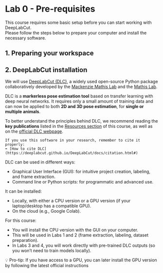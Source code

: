 # Lab 0 - Pre-requisites

This course requires some basic setup before you can start working with DeepLabCut.  
Please follow the steps below to prepare your computer and install the necessary software.

## 1. Preparing your workspace

## 2. DeepLabCut installation 

We will use [DeepLabCut (DLC)](https://www.mackenziemathislab.org/deeplabcut), a widely used open-source Python package collaboratively developed by the [Mackenzie Mathis Lab](https://www.mackenziemathislab.org/) and the [Mathis Lab](https://mathislab.org/).

DLC is a **markerless pose estimation tool** based on transfer learning with deep neural networks. It requires only a small amount of training data and can now be applied to both **2D and 3D pose estimation**, for **single or multiple animals**.

To better understand the principles behind DLC, we recommend reading the **key publications** listed in the [Resources section](https://lizbethmg-teaching.github.io/pose2behav-book/resources.html) of this course, as well as on the [official DLC webpage](https://www.mackenziemathislab.org/deeplabcut).

```{note}
If you use this software in your research, remember to cite it properly:  
➡️ [How to cite DLC](https://deeplabcut.github.io/DeepLabCut/docs/citation.html#)
```
DLC can be used in different ways:

* Graphical User Interface (GUI): for intuitive project creation, labeling, and frame extraction.
* Command line or Python scripts: for programmatic and advanced use.

It can be installed:

* Locally, with either a CPU version or a GPU version (if your laptop/desktop has a compatible GPU).
* On the cloud (e.g., Google Colab).

<span class="violet-text"> For this course: </span>

* You will install the CPU version with the GUI on your computer.
* This will be used in Labs 1 and 2 (frame extraction, labeling, dataset preparation).
* In Labs 3 and 4, you will work directly with pre-trained DLC outputs (so you won’t need to train models locally).

💡 Pro-tip: If you have access to a GPU, you can later install the GPU version by following the latest official instructions
